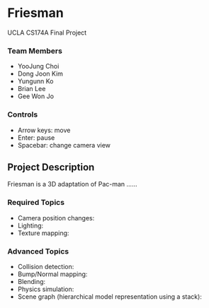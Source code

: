 # Friesman

UCLA CS174A Final Project

### Team Members
* YooJung Choi
* Dong Joon Kim
* Yungunn Ko
* Brian Lee
* Gee Won Jo

### Controls
* Arrow keys: move
* Enter: pause
* Spacebar: change camera view

## Project Description
Friesman is a 3D adaptation of Pac-man ......
### Required Topics
* Camera position changes:
* Lighting: 
* Texture mapping: 

### Advanced Topics
* Collision detection:
* Bump/Normal mapping:
* Blending:
* Physics simulation: 
* Scene graph (hierarchical model representation using a stack): 